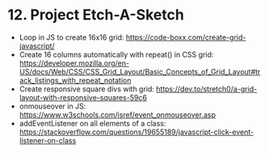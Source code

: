# 12. Project Etch-A-Sketch

- Loop in JS to create 16x16 grid: https://code-boxx.com/create-grid-javascript/
- Create 16 columns automatically with repeat() in CSS grid: https://developer.mozilla.org/en-US/docs/Web/CSS/CSS_Grid_Layout/Basic_Concepts_of_Grid_Layout#track_listings_with_repeat_notation
- Create responsive square divs with grid: https://dev.to/stretch0/a-grid-layout-with-responsive-squares-59c6
- onmouseover in JS: https://www.w3schools.com/jsref/event_onmouseover.asp
- addEventListener on all elements of a class: https://stackoverflow.com/questions/19655189/javascript-click-event-listener-on-class
